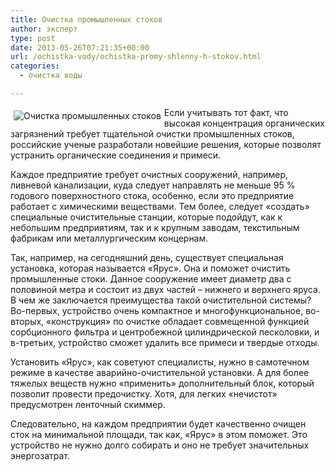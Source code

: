 ```yaml
---
title: Очистка промышленных стоков
author: эксперт
type: post
date: 2013-05-26T07:21:35+00:00
url: /ochistka-vody/ochistka-promy-shlenny-h-stokov.html
categories:
  - очистка воды

---
```

<p style="text-align:left;">
  <img src="http://gkvodoley.com.ua/wp-content/uploads/2013/05/d82716fb844656e56e0f83792042f9a9.jpg" alt="Очистка промышленных стоков" title="Очистка промышленных стоков" style="float:left; margin:5px" />
</p>

Если учитывать тот факт, что высокая концентрация органических загрязнений требует тщательной очистки промышленных стоков, российские ученые разработали новейшие решения, которые позволят устранить органические соединения и примеси.

<!--more-->

Каждое предприятие требует очистных сооружений, например, ливневой канализации, куда следует направлять не меньше 95 % годового поверхностного стока, особенно, если это предприятие работает с химическими веществами. Тем более, следует «создать» специальные очистительные станции, которые подойдут, как к небольшим предприятиям, так и к крупным заводам, текстильным фабрикам или металлургическим концернам.

Так, например, на сегодняшний день, существует специальная установка, которая называется «Ярус». Она и поможет очистить промышленные стоки. Данное сооружение имеет диаметр два с половиной метра и состоит из двух частей – нижнего и верхнего яруса. В чем же заключается преимущества такой очистительной системы? Во-первых, устройство очень компактное и многофункциональное, во-вторых, «конструкция» по очистке обладает совмещенной функцией сорбционного фильтра и центробежной цилиндрической песколовки, и в-третьих, устройство сможет удалить все примеси и твердые отходы.

Установить «Ярус», как советуют специалисты, нужно в самотечном режиме в качестве аварийно-очистительной установки. А для более тяжелых веществ нужно «применить» дополнительный блок, который позволит провести предочистку. Хотя, для легких «нечистот» предусмотрен ленточный скиммер.

Следовательно, на каждом предприятии будет качественно очищен сток на минимальной площади, так как, «Ярус» в этом поможет. Это устройство не нужно долго собирать и оно не требует значительных энергозатрат.